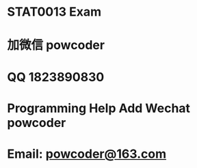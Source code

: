# STAT0013 Exam
# 加微信 powcoder

# QQ 1823890830

# Programming Help Add Wechat powcoder

# Email: powcoder@163.com

